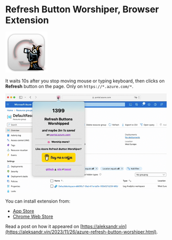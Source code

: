 # Refresh Button Worshiper, Browser Extension

[![Refresh Button Worshiper Icon](post-icon-128.png)](https://aleksandr.vin/a-link-to-app-store)

It waits 10s after you stop moving mouse or typing keyboard, then clicks on **Refresh** button on the page.
Only on `https://*.azure.com/*`.

![Refresh Button Worshiper in action](post-video.gif)

You can install extension from:
- [App Store](https://apps.apple.com/app/refresh-button-worshiper/id6473451531)
- [Chrome Web Store](https://chromewebstore.google.com/detail/refresh-button-worshiper/ffifkamlageigkonfgjdildmdkpmjhde)

Read a post on how it appeared on [https://aleksandr.vin](https://aleksandr.vin/2023/11/26/azure-refresh-button-worshiper.html).
